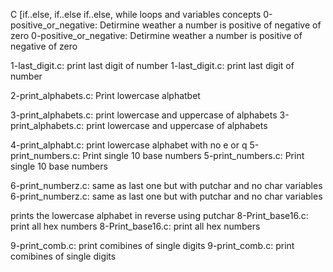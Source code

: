 C [if..else, if..else if..else, while loops and variables concepts 
0-positive_or_negative: Detirmine weather a number is positive of negative of zero
0-positive_or_negative: Detirmine weather a number is positive of negative of zero

1-last_digit.c: print last digit of number
1-last_digit.c: print last digit of number

2-print_alphabets.c: Print lowercase alphatbet

3-print_alphabets.c: print lowercase and uppercase of alphabets
3-print_alphabets.c: print lowercase and uppercase of alphabets


4-print_alphabt.c: print lowercase alphabet with no e or q
5-print_numbers.c: Print single 10 base numbers
5-print_numbers.c: Print single 10 base numbers

6-print_numberz.c: same as last one but with putchar and no char variables
6-print_numberz.c: same as last one but with putchar and no char variables



 prints the lowercase alphabet in reverse using putchar
8-Print_base16.c: print all hex numbers
8-Print_base16.c: print all hex numbers

9-print_comb.c: print comibines of single digits
9-print_comb.c: print comibines of single digits

